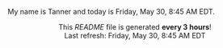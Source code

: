 My name is Tanner and today is Friday, May 30, 8:45 AM EDT.

<p align="center">This <i>README</i> file is generated <b>every 3 hours</b>!</br>Last refresh: Friday, May 30, 8:45 AM EDT<br /></p>
